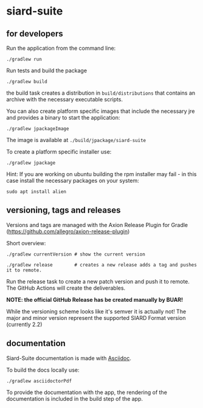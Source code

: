 # siard-suite

## for developers

Run the application from the command line:

```shell
./gradlew run
```

Run tests and build the package

```shell
./gradlew build
```

the build task creates a distribution in `build/distributions` that contains an archive with the necessary executable scripts.

You can also create platform specific images that include the necessary jre and provides a binary to start the application:

```shell
./gradlew jpackageImage
```

The image is available at `./build/jpackage/siard-suite`

To create a platform specific installer use:

```shell
./gradlew jpackage
```

Hint: If you are working on ubuntu building the rpm installer may fail - in this case install the necessary packages on your system:

```shell
sudo apt install alien
```

## versioning, tags and releases

Versions and tags are managed with the Axion Release Plugin for Gradle (https://github.com/allegro/axion-release-plugin)

Short overview:

```shell
./gradlew currentVersion # show the current version

./gradlew release        # creates a new release adds a tag and pushes it to remote.
```

Run the release task to create a new patch version and push it to remote. The GitHub Actions will create the deliverables.

__NOTE: the official GitHub Release has be created manually by BUAR!__

While the versioning scheme looks like it's semver it is actually not! The major and minor version represent the supported SIARD Format version (currently 2.2)

## documentation

Siard-Suite documentation is made with  [Asciidoc]( https://asciidoctor.org/).

To build the docs locally use: 

```shell
./gradlew asciidoctorPdf
```

To provide the documentation with the app, the rendering of the documentation is included in the build step of the app.

